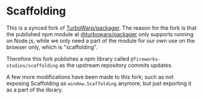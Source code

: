 # Scaffolding

This is a synced fork of [TurboWarp/packager](https://github.com/TurboWarp/packager). The reason for the fork is that the published npm module at [@turbowarp/packager](https://www.npmjs.com/package/@turbowarp/packager) only supports running on Node.js, while we only need a part of the module for our own use on the browser only, which is "scaffolding".

Therefore this fork publishes a npm library called `@fireworks-studios/scaffolding` as the upstream repository commits updates.

A few more modifications have been made to this fork; such as not exposing Scaffolding as `window.Scaffolding` anymore, but just exporting it as a part of the library.
